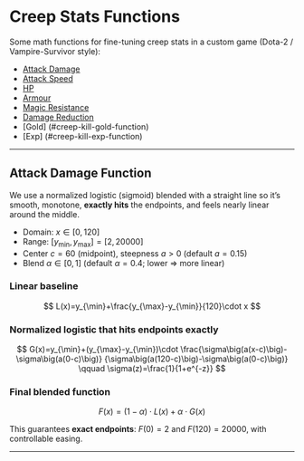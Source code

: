 # Creep Stats Functions

Some math functions for fine-tuning creep stats in a custom game (Dota-2 / Vampire-Survivor style):

- [Attack Damage](#attack-damage-function)
- [Attack Speed](#attack-speed-function)
- [HP](#hp-function)
- [Armour](#armour-function)
- [Magic Resistance](#magic-resistance-function)
- [Damage Reduction](#damage-reduction-function)
- [Gold] (#creep-kill-gold-function)
- [Exp] (#creep-kill-exp-function)

---

## Attack Damage Function

We use a normalized logistic (sigmoid) blended with a straight line so it’s smooth, monotone,
**exactly hits** the endpoints, and feels nearly linear around the middle.

- Domain: $x\in[0,120]$  
- Range: $[y_{\min},y_{\max}] = [2,20000]$  
- Center $c=60$ (midpoint), steepness $a>0$ (default $a=0.15$)  
- Blend $\alpha\in[0,1]$ (default $\alpha=0.4$; lower $\Rightarrow$ more linear)

### Linear baseline
$$
L(x)=y_{\min}+\frac{y_{\max}-y_{\min}}{120}\cdot x
$$

### Normalized logistic that hits endpoints exactly
$$
G(x)=y_{\min}+(y_{\max}-y_{\min})\cdot
\frac{\sigma\big(a(x-c)\big)-\sigma\big(a(0-c)\big)}
{\sigma\big(a(120-c)\big)-\sigma\big(a(0-c)\big)}
\qquad \sigma(z)=\frac{1}{1+e^{-z}}
$$

### Final blended function
$$
F(x)=(1-\alpha)\cdot L(x)+\alpha\cdot G(x)
$$

This guarantees **exact endpoints**: $F(0)=2$ and $F(120)=20000$, with controllable easing.

---
